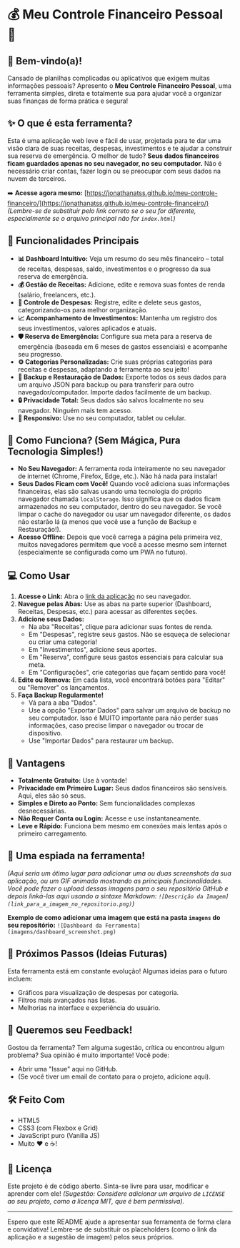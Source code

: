 # 💰 Meu Controle Financeiro Pessoal 🚀

## 👋 Bem-vindo(a)!

Cansado de planilhas complicadas ou aplicativos que exigem muitas informações pessoais? Apresento o **Meu Controle Financeiro Pessoal**, uma ferramenta simples, direta e totalmente sua para ajudar você a organizar suas finanças de forma prática e segura!

## ✨ O que é esta ferramenta?

Esta é uma aplicação web leve e fácil de usar, projetada para te dar uma visão clara de suas receitas, despesas, investimentos e te ajudar a construir sua reserva de emergência. O melhor de tudo? **Seus dados financeiros ficam guardados apenas no seu navegador, no seu computador.** Não é necessário criar contas, fazer login ou se preocupar com seus dados na nuvem de terceiros.

➡️ **Acesse agora mesmo:** [https://jonathanatss.github.io/meu-controle-financeiro/](https://jonathanatss.github.io/meu-controle-financeiro/)
*(Lembre-se de substituir pelo link correto se o seu for diferente, especialmente se o arquivo principal não for `index.html`)*

## 🚀 Funcionalidades Principais

* **📊 Dashboard Intuitivo:** Veja um resumo do seu mês financeiro – total de receitas, despesas, saldo, investimentos e o progresso da sua reserva de emergência.
* **💰 Gestão de Receitas:** Adicione, edite e remova suas fontes de renda (salário, freelancers, etc.).
* **💸 Controle de Despesas:** Registre, edite e delete seus gastos, categorizando-os para melhor organização.
* **📈 Acompanhamento de Investimentos:** Mantenha um registro dos seus investimentos, valores aplicados e atuais.
* **🛡️ Reserva de Emergência:** Configure sua meta para a reserva de emergência (baseada em 6 meses de gastos essenciais) e acompanhe seu progresso.
* **⚙️ Categorias Personalizadas:** Crie suas próprias categorias para receitas e despesas, adaptando a ferramenta ao seu jeito!
* **💾 Backup e Restauração de Dados:** Exporte todos os seus dados para um arquivo JSON para backup ou para transferir para outro navegador/computador. Importe dados facilmente de um backup.
* **🔒 Privacidade Total:** Seus dados são salvos localmente no seu navegador. Ninguém mais tem acesso.
* **📱 Responsivo:** Use no seu computador, tablet ou celular.

## 🤔 Como Funciona? (Sem Mágica, Pura Tecnologia Simples!)

* **No Seu Navegador:** A ferramenta roda inteiramente no seu navegador de internet (Chrome, Firefox, Edge, etc.). Não há nada para instalar!
* **Seus Dados Ficam com Você!** Quando você adiciona suas informações financeiras, elas são salvas usando uma tecnologia do próprio navegador chamada `localStorage`. Isso significa que os dados ficam armazenados no seu computador, dentro do seu navegador. Se você limpar o cache do navegador ou usar um navegador diferente, os dados não estarão lá (a menos que você use a função de Backup e Restauração!).
* **Acesso Offline:** Depois que você carrega a página pela primeira vez, muitos navegadores permitem que você a acesse mesmo sem internet (especialmente se configurada como um PWA no futuro).

## 💻 Como Usar

1.  **Acesse o Link:** Abra o [link da aplicação](https://jonathanatss.github.io/meu-controle-financeiro/) no seu navegador.
2.  **Navegue pelas Abas:** Use as abas na parte superior (Dashboard, Receitas, Despesas, etc.) para acessar as diferentes seções.
3.  **Adicione seus Dados:**
    * Na aba "Receitas", clique para adicionar suas fontes de renda.
    * Em "Despesas", registre seus gastos. Não se esqueça de selecionar ou criar uma categoria!
    * Em "Investimentos", adicione seus aportes.
    * Em "Reserva", configure seus gastos essenciais para calcular sua meta.
    * Em "Configurações", crie categorias que façam sentido para você!
4.  **Edite ou Remova:** Em cada lista, você encontrará botões para "Editar" ou "Remover" os lançamentos.
5.  **Faça Backup Regularmente!**
    * Vá para a aba "Dados".
    * Use a opção "Exportar Dados" para salvar um arquivo de backup no seu computador. Isso é MUITO importante para não perder suas informações, caso precise limpar o navegador ou trocar de dispositivo.
    * Use "Importar Dados" para restaurar um backup.

## 🌟 Vantagens

* **Totalmente Gratuito:** Use à vontade!
* **Privacidade em Primeiro Lugar:** Seus dados financeiros são sensíveis. Aqui, eles são só seus.
* **Simples e Direto ao Ponto:** Sem funcionalidades complexas desnecessárias.
* **Não Requer Conta ou Login:** Acesse e use instantaneamente.
* **Leve e Rápido:** Funciona bem mesmo em conexões mais lentas após o primeiro carregamento.

## 📸 Uma espiada na ferramenta!

*(Aqui seria um ótimo lugar para adicionar uma ou duas screenshots da sua aplicação, ou um GIF animado mostrando as principais funcionalidades. Você pode fazer o upload dessas imagens para o seu repositório GitHub e depois linká-las aqui usando a sintaxe Markdown: `![Descrição da Imagem](link_para_a_imagem_no_repositorio.png)`)*

**Exemplo de como adicionar uma imagem que está na pasta `imagens` do seu repositório:**
`![Dashboard da Ferramenta](imagens/dashboard_screenshot.png)`

## 🌱 Próximos Passos (Ideias Futuras)

Esta ferramenta está em constante evolução! Algumas ideias para o futuro incluem:
* Gráficos para visualização de despesas por categoria.
* Filtros mais avançados nas listas.
* Melhorias na interface e experiência do usuário.

## 💬 Queremos seu Feedback!

Gostou da ferramenta? Tem alguma sugestão, crítica ou encontrou algum problema? Sua opinião é muito importante! Você pode:
* Abrir uma "Issue" aqui no GitHub.
* (Se você tiver um email de contato para o projeto, adicione aqui).

## 🛠️ Feito Com

* HTML5
* CSS3 (com Flexbox e Grid)
* JavaScript puro (Vanilla JS)
* Muito ❤️ e ☕!

## 📜 Licença

Este projeto é de código aberto. Sinta-se livre para usar, modificar e aprender com ele!
*(Sugestão: Considere adicionar um arquivo de `LICENSE` ao seu projeto, como a licença MIT, que é bem permissiva).*

---

Espero que este README ajude a apresentar sua ferramenta de forma clara e convidativa! Lembre-se de substituir os placeholders (como o link da aplicação e a sugestão de imagem) pelos seus próprios.
